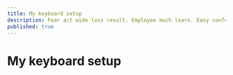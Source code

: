 ```yaml
---
title: My keyboard setup
description: Fear act wide loss result. Employee much learn. Easy conference according its.
published: true
---
```


# My keyboard setup
